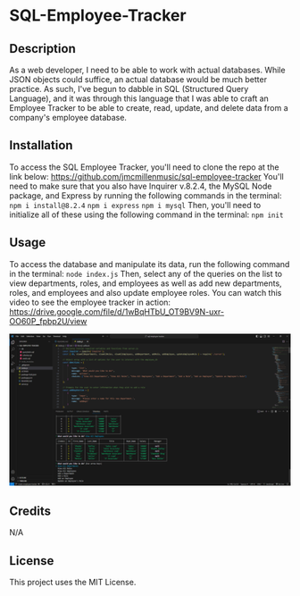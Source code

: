# SQL-Employee-Tracker

## Description

As a web developer, I need to be able to work with actual databases. While JSON objects could suffice, an actual database would be much better practice. As such, I've begun to dabble in SQL (Structured Query Language), and it was through this language that I was able to craft an Employee Tracker to be able to create, read, update, and delete data from a company's employee database.

## Installation

To access the SQL Employee Tracker, you'll need to clone the repo at the link below:
https://github.com/jmcmillenmusic/sql-employee-tracker
You'll need to make sure that you also have Inquirer v.8.2.4, the MySQL Node package, and Express by running the following commands in the terminal:
`npm i install@8.2.4`
`npm i express`
`npm i mysql`
Then, you'll need to initialize all of these using the following command in the terminal:
`npm init`

## Usage

To access the database and manipulate its data, run the following command in the terminal:
`node index.js`
Then, select any of the queries on the list to view departments, roles, and employees as well as add new departments, roles, and employees and also update employee roles. 
You can watch this video to see the employee tracker in action:
https://drive.google.com/file/d/1wBqHTbU_OT9BV9N-uxr-OO60P_fpbp2U/view

![screenshot](./screenshot.PNG)

## Credits

N/A

## License

This project uses the MIT License.
